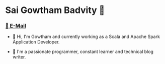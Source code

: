 # Sai Gowtham Badvity :metal:

### [:email: E-Mail](gowtham.badvity@gmail.com)  

- 👋 Hi, I'm Gowtham and currently working as a Scala and Apache Spark Application Developer.

- 👀 I'm a passionate programmer, constant learner and technical blog writer.
